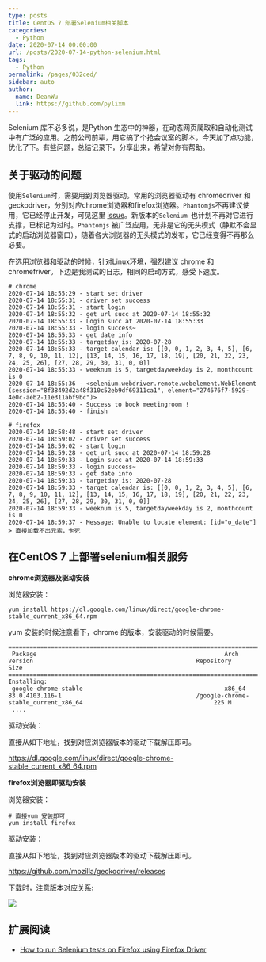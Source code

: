 ```yaml
---
type: posts
title: CentOS 7 部署Selenium相关脚本
categories: 
  - Python
date: 2020-07-14 00:00:00
url: /posts/2020-07-14-python-selenium.html
tags: 
  - Python
permalink: /pages/032ced/
sidebar: auto
author: 
  name: DeanWu
  link: https://github.com/pylixm
---
```


Selenium 库不必多说，是Python 生态中的神器，在动态网页爬取和自动化测试中有广泛的应用。之前公司前辈，用它搞了个抢会议室的脚本，今天加了点功能，优化了下。有些问题，总结记录下，分享出来，希望对你有帮助。

## 关于驱动的问题

使用`Selenium`时，需要用到浏览器驱动。常用的浏览器驱动有 chromedriver 和 geckodriver，分别对应chrome浏览器和firefox浏览器。`Phantomjs`不再建议使用，它已经停止开发，可见这里 [issue](phantomjs)。新版本的`Selenium `也计划不再对它进行支撑，已标记为过时。`Phantomjs` 被广泛应用，无非是它的无头模式（静默不会显式的启动浏览器窗口），随着各大浏览器的无头模式的发布，它已经变得不再那么必要。

在选用浏览器和驱动的时候，针对Linux环境，强烈建议 chrome 和chromefriver。下边是我测试的日志，相同的启动方式，感受下速度。

```
# chrome 
2020-07-14 18:55:29 - start set driver
2020-07-14 18:55:31 - driver set success
2020-07-14 18:55:31 - start login
2020-07-14 18:55:32 - get url succ at 2020-07-14 18:55:32
2020-07-14 18:55:33 - Login succ at 2020-07-14 18:55:33
2020-07-14 18:55:33 - login success~
2020-07-14 18:55:33 - get date info
2020-07-14 18:55:33 - targetday is: 2020-07-28
2020-07-14 18:55:33 - target calendar is: [[0, 0, 1, 2, 3, 4, 5], [6, 7, 8, 9, 10, 11, 12], [13, 14, 15, 16, 17, 18, 19], [20, 21, 22, 23, 24, 25, 26], [27, 28, 29, 30, 31, 0, 0]]
2020-07-14 18:55:33 - weeknum is 5, targetdayweekday is 2, monthcount is 0
2020-07-14 18:55:36 - <selenium.webdriver.remote.webelement.WebElement (session="8f38492d2a48f310c52eb9df69311ca1", element="274676f7-5929-4e0c-aeb2-11e311abf9bc")>
2020-07-14 18:55:40 - Success to book meetingroom !
2020-07-14 18:55:40 - finish

# firefox 
2020-07-14 18:58:48 - start set driver
2020-07-14 18:59:02 - driver set success
2020-07-14 18:59:02 - start login
2020-07-14 18:59:28 - get url succ at 2020-07-14 18:59:28
2020-07-14 18:59:33 - Login succ at 2020-07-14 18:59:33
2020-07-14 18:59:33 - login success~
2020-07-14 18:59:33 - get date info
2020-07-14 18:59:33 - targetday is: 2020-07-28
2020-07-14 18:59:33 - target calendar is: [[0, 0, 1, 2, 3, 4, 5], [6, 7, 8, 9, 10, 11, 12], [13, 14, 15, 16, 17, 18, 19], [20, 21, 22, 23, 24, 25, 26], [27, 28, 29, 30, 31, 0, 0]]
2020-07-14 18:59:33 - weeknum is 5, targetdayweekday is 2, monthcount is 0
2020-07-14 18:59:37 - Message: Unable to locate element: [id="o_date"]
> 直接加载不出元素，卡死
```

## 在CentOS 7 上部署selenium相关服务

**chrome浏览器及驱动安装**

浏览器安装：

```
yum install https://dl.google.com/linux/direct/google-chrome-stable_current_x86_64.rpm
```

yum 安装的时候注意看下，chrome 的版本，安装驱动的时候需要。

```
============================================================================================================================================================================================================================================
 Package                                                     Arch                                       Version                                              Repository                                                                Size
============================================================================================================================================================================================================================================
Installing:
 google-chrome-stable                                        x86_64                                     83.0.4103.116-1                                      /google-chrome-stable_current_x86_64                                     225 M
 ....
```

驱动安装：

直接从如下地址，找到对应浏览器版本的驱动下载解压即可。

https://dl.google.com/linux/direct/google-chrome-stable_current_x86_64.rpm

**firefox浏览器即驱动安装**

浏览器安装：

```
# 直接yum 安装即可
yum install firefox 
```

驱动安装：

直接从如下地址，找到对应浏览器版本的驱动下载解压即可。

https://github.com/mozilla/geckodriver/releases

下载时，注意版本对应关系:

![](/static/imgs/selenium/selenium_firefox.png)

## 扩展阅读

- [How to run Selenium tests on Firefox using Firefox Driver](https://www.browserstack.com/guide/run-selenium-tests-using-firefox-driver)